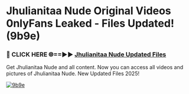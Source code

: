 # Jhulianitaa Nude Original Videos 0nlyFans Leaked - Files Updated! (9b9e)

<h3>🔴 CLICK HERE 🌐==►► <a href="https://tinyurl.com/y5r63du9" rel="nofollow">Jhulianitaa Nude Updated Files</a></h3>

Get Jhulianitaa Nude and all content. Now you can access all videos and pictures of Jhulianitaa Nude. New Updated Files 2025!

[![9b9e](https://i.imgur.com/UVo9nyh.gif)](https://tinyurl.com/y5r63du9)